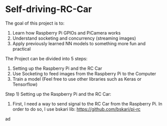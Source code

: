 # Self-driving-RC-Car
The goal of this project is to:
1) Learn how Raspberry Pi GPIOs and PiCamera works
2) Understand socketing and concurrency (streaming images)
3) Apply previously learned NN models to something more fun and practical

The Project can be divided into 5 steps:
1) Setting up the Raspberry Pi and the RC Car
2) Use Socketing to feed images from the Raspberry Pi to the Computer 
3) Train a model (Feel free to use other libraries such as Keras or Tensorflow)

Step 1) Setting up the Raspberry Pi and the RC Car:
1) First, I need a way to send signal to the RC Car from the Raspberry Pi. In order to do so, I use bskari lib: https://github.com/bskari/pi-rc
   
ad

